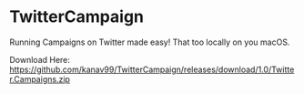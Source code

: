 # TwitterCampaign

Running Campaigns on Twitter made easy! That too locally on you macOS.

Download Here: https://github.com/kanav99/TwitterCampaign/releases/download/1.0/Twitter.Campaigns.zip

